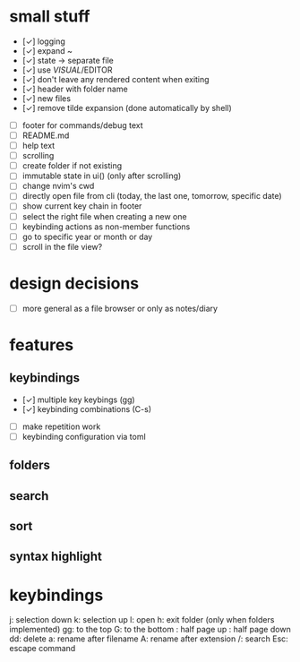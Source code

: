 
# small stuff
* [✓] logging
* [✓] expand ~
* [✓] state -> separate file
* [✓] use $VISUAL/$EDITOR
* [✓] don't leave any rendered content when exiting
* [✓] header with folder name
* [✓] new files
* [✓] remove tilde expansion (done automatically by shell)
* [ ] footer for commands/debug text
* [ ] README.md
* [ ] help text
* [ ] scrolling
* [ ] create folder if not existing
* [ ] immutable state in ui() (only after scrolling)
* [ ] change nvim's cwd
* [ ] directly open file from cli (today, the last one, tomorrow, specific date)
* [ ] show current key chain in footer
* [ ] select the right file when creating a new one
* [ ] keybinding actions as non-member functions
* [ ] go to specific year or month or day
* [ ] scroll in the file view?

# design decisions
* [ ] more general as a file browser or only as notes/diary

# features

## keybindings
* [✓] multiple key keybings (gg)
* [✓] keybinding combinations (C-s)
* [ ] make repetition work
* [ ] keybinding configuration via toml

## folders

## search

## sort

## syntax highlight

# keybindings

<num>j: selection down
<num>k: selection up
l: open
h: exit folder (only when folders implemented)
gg: to the top
G: to the bottom
<C-u>: half page up
<C-d>: half page down
dd: delete
a: rename after filename
A: rename after extension
/: search
Esc: escape command

